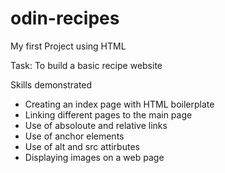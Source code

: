 # odin-recipes
My first Project using HTML

Task: To build a basic recipe website

Skills demonstrated
 - Creating an index page with HTML boilerplate
 - Linking different pages to the main page
 - Use of absoloute and relative links
 - Use of anchor elements 
 - Use of alt and src attirbutes
 - Displaying images on a web page
